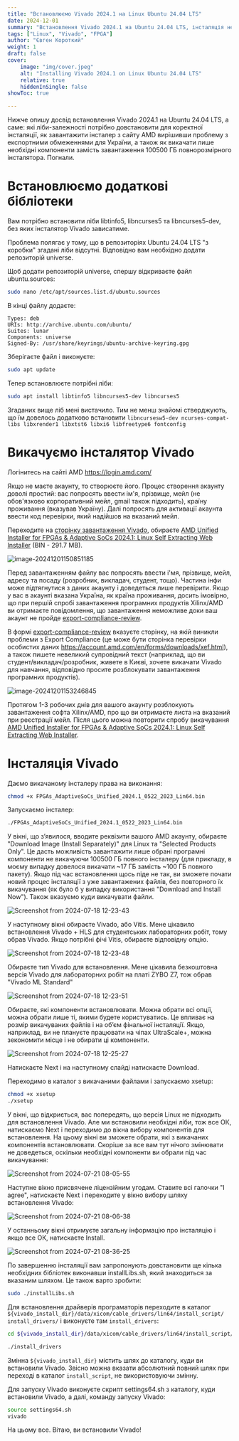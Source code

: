 ```yaml
---
title: "Встановлюємо Vivado 2024.1 на Linux Ubuntu 24.04 LTS"
date: 2024-12-01
summary: "Встановлення Vivado 2024.1 на Ubuntu 24.04 LTS, інсталяція необхідних бібліотек, викачування лише потрібних компонентів, вирішення експортних обмежень на завантаження інсталера, встановлення драйверів"
tags: ["Linux", "Vivado", "FPGA"]
author: "Євген Короткий"
weight: 1
draft: false
cover:
    image: "img/cover.jpeg"
    alt: "Installing Vivado 2024.1 on Linux Ubuntu 24.04 LTS"
    relative: true
    hiddenInSingle: false 
showToc: true

---
```

Нижче опишу досвід встановлення Vivado 2024.1 на Ubuntu 24.04 LTS, а саме: які ліби-залежності потрібно довстановити для коректної інсталяції, як завантажити інсталер з сайту AMD вирішивши проблему з експортними обмеженнями для України, а також як викачати лише необхідні компоненти замість завантаження 100500 ГБ повнорозмірного інсталятора. Погнали.

# Встановлюємо додаткові бібліотеки

Вам потрібно встановити ліби libtinfo5, libncurses5 та libncurses5-dev, без яких інсталятор Vivado зависатиме.

Проблема полягає у тому, що в репозиторіях Ubuntu 24.04 LTS "з коробки" згадані ліби відсутні. Відповідно вам необхідно додати репозиторій universe.

Щоб додати репозиторій universe, спершу відкриваєте файл ubuntu.sources:

```bash
sudo nano /etc/apt/sources.list.d/ubuntu.sources
```

В кінці файлу додаєте:

```
Types: deb
URIs: http://archive.ubuntu.com/ubuntu/
Suites: lunar
Components: universe
Signed-By: /usr/share/keyrings/ubuntu-archive-keyring.gpg
```

Зберігаєте файл і виконуєте:

```bash
sudo apt update
```

Тепер встановлюєте потрібні ліби:

```bash
sudo apt install libtinfo5 libncurses5-dev libncurses5
```

Згаданих вище ліб мені вистачило. Тим не менш знайомі стверджують, що їм довелось додатково встановити `libncursesw5-dev ncurses-compat-libs libxrender1 libxtst6 libxi6 libfreetype6 fontconfig`

# Викачуємо інсталятор Vivado

Логінитесь на сайті AMD https://login.amd.com/

Якщо не маєте акаунту, то створюєте його. Процес створення акаунту доволі простий: вас попросять ввести ім'я, прізвище, мейл (не обов'язково корпоративний мейл, gmail також підходить), країну проживання (вказував Україну). Далі попросять для активації акаунта ввести код перевірки, який надійшов на вказаний мейл.

Переходите на [сторінку завантаження Vivado](https://www.xilinx.com/support/download/index.html/content/xilinx/en/downloadNav/vivado-design-tools/2024-1.html), обираєте [AMD Unified Installer for FPGAs & Adaptive SoCs 2024.1: Linux Self Extracting Web Installer](https://www.xilinx.com/member/forms/download/xef.html?filename=FPGAs_AdaptiveSoCs_Unified_2024.1_0522_2023_Lin64.bin) (BIN - 291.7 MB).

![image-20241201150851185](./img/image-20241201150851185.png)

Перед завантаженням файлу вас попросять ввести і'мя, прізвище, мейл, адресу та посаду (розробник, викладач, студент, тощо). Частина інфи може підтягнутися з даних акаунту і доведеться лише перевірити. Якщо у вас в акаунті вказана Україна, як країна проживання, досить імовірно, що при першій спробі завантаження програмних продуктів Xilinx/AMD ви отримаєте повідомлення, що завантаження неможливе доки ваш акаунт не пройде [export-compliance-review](https://account.amd.com/en/forms/export-compliance-review.html). 

В формі [export-compliance-review](https://account.amd.com/en/forms/export-compliance-review.html) вказуєте сторінку, на якій виникли проблеми з Export Compliance (це може бути сторінка перевірки особистих даних https://account.amd.com/en/forms/downloads/xef.html), а також пишете невеликий супровідний текст (наприклад, що ви студент/викладач/розробник, живете в Києві, хочете викачати Vivado для навчання, відповідно просите розблокувати завантаження програмних продуктів).

![image-20241201153246845](./img/image-20241201153246845.png)

Протягом 1-3 робочих днів для вашого акаунту розблокують завантаження софта Xilinx/AMD, про що ви отримаєте листа на вказаний при реєстрації мейл. Після цього можна повторити спробу викачування [AMD Unified Installer for FPGAs & Adaptive SoCs 2024.1: Linux Self Extracting Web Installer](https://www.xilinx.com/member/forms/download/xef.html?filename=FPGAs_AdaptiveSoCs_Unified_2024.1_0522_2023_Lin64.bin).

# Інсталяція Vivado

Даємо викачаному інсталеру права на виконання:

```bash
chmod +x FPGAs_AdaptiveSoCs_Unified_2024.1_0522_2023_Lin64.bin
```

Запускаємо інсталер:

```bash
./FPGAs_AdaptiveSoCs_Unified_2024.1_0522_2023_Lin64.bin
```

У вікні, що зʼявилося, вводите реквізити вашого AMD акаунту, обираєте "Download Image (Install Separately)" для Linux та "Selected Products Only". Це дасть можливість завантажити лише обрані програмні компоненти не викачуючи 100500 ГБ повного інсталеру (для прикладу, в моєму випадку довелося викачати ~17 ГБ замість ~100 ГБ повного пакету). Якщо під час встановлення щось піде не так, ви зможете почати новий процес інсталяції з уже завантажених файлів, без повторного їх викачування (як було б у випадку використання "Download and Install Now"). Також вказуємо куди викачувати файли.

![Screenshot from 2024-07-18 12-23-43](./img/image-2024-07-18-12-23-43.png)

У наступному вікні обираєте Vivado, або Vitis. Мене цікавило встановлення Vivado + HLS для студентських лабораторних робіт, тому обрав Vivado. Якщо потрібні фічі Vitis, обираєте відповідну опцію.

![Screenshot from 2024-07-18 12-23-48](./img/image-2024-07-18-12-23-48.png)

Обираєте тип Vivado для встановлення. Мене цікавила безкоштовна версія Vivado для лабораторних робіт на платі ZYBO Z7, тож обрав "Vivado ML Standard"

![Screenshot from 2024-07-18 12-23-51](./img/image-2024-07-18-12-23-51.png)

Обираєте, які компоненти встановлювати. Можна обрати всі опції, можна обрати лише ті, якими будете користуватись. Це впливає на розмір викачуваних файлів і на обʼєм фінальної інсталяції. Якщо, наприклад, ви не плануєте працювати на чіпах UltraScale+, можна зекономити місце і не обирати ці компоненти. 

![Screenshot from 2024-07-18 12-25-27](./img/image-2024-07-18-12-25-27.png)

Натискаєте Next і на наступному слайді натискаєте Download.

Переходимо в каталог з викачаними файлами і запускаємо xsetup:

```bash
chmod +x xsetup
./xsetup
```

У вікні, що відкриється, вас попередять, що версія Linux не підходить для встановлення Vivado. Але ми встановили необхідні ліби, тож все ОК, натискаємо Next і переходимо до вікна вибору компонентів для встановлення. На цьому вікні ви зможете обрати, які з викачаних компонентів встановлювати. Скоріше за все вам тут нічого змінювати не доведеться, оскільки необхідні компоненти ви обрали під час викачування:

![Screenshot from 2024-07-21 08-05-55](./img/image-2024-07-21-08-05-55.png)

Наступне вікно присвячене ліцензійним угодам. Ставите всі галочки "I agree", натискаєте Next і переходите у вікно вибору шляху встановлення Vivado:

![Screenshot from 2024-07-21 08-06-38](./img/image-2024-07-21-08-06-38.png)

У останньому вікні отримуєте загальну інформацію про інсталяцію і якщо все ОК, натискаєте Install.

![Screenshot from 2024-07-21 08-36-25](./img/image-2024-07-21-08-36-25.png) 

По завершенню інсталяції вам запропонують довстановити ще кілька необхідних бібліотек виконавши installLibs.sh, який знаходиться за вказаним шляхом. Це також варто зробити: 

```bash
sudo ./installLibs.sh 
```

Для встановлення драйверів програматорів переходите в каталог `${vivado_install_dir}/data/xicom/cable_drivers/lin64/install_script/ install_drivers/`  і виконуєте там `install_drivers`:

```bash
cd ${vivado_install_dir}/data/xicom/cable_drivers/lin64/install_script/ install_drivers/

./install_drivers
```

Змінна `${vivado_install_dir}` містить шлях до каталогу, куди ви встановили Vivado. Звісно можна вказати абсолютний повний шлях при переході в каталог `install_script`, не використовуючи змінну.

Для запуску Vivado виконуєте скрипт settings64.sh з каталогу, куди встановили Vivado, а далі, команду запуску Vivado:

```bash
source settings64.sh
vivado
```

На цьому все. Вітаю, ви встановили Vivado!